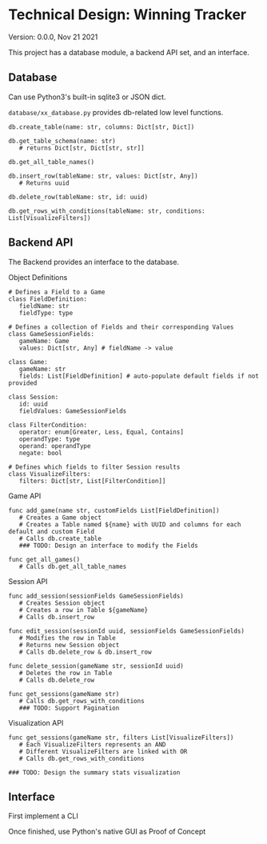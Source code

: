 # Technical Design: Winning Tracker

Version: 0.0.0, Nov 21 2021

This project has a database module, a backend API set, and an interface.

## Database

Can use Python3's built-in sqlite3 or JSON dict.

`database/xx_database.py` provides db-related low level functions.

```
db.create_table(name: str, columns: Dict[str, Dict])

db.get_table_schema(name: str)
   # returns Dict[str, Dict[str, str]]

db.get_all_table_names()

db.insert_row(tableName: str, values: Dict[str, Any])
   # Returns uuid

db.delete_row(tableName: str, id: uuid)

db.get_rows_with_conditions(tableName: str, conditions: List[VisualizeFilters])
```

## Backend API

The Backend provides an interface to the database.

Object Definitions
```
# Defines a Field to a Game
class FieldDefinition:
   fieldName: str
   fieldType: type

# Defines a collection of Fields and their corresponding Values
class GameSessionFields:
   gameName: Game
   values: Dict[str, Any] # fieldName -> value

class Game:
   gameName: str
   fields: List[FieldDefinition] # auto-populate default fields if not provided

class Session:
   id: uuid
   fieldValues: GameSessionFields

class FilterCondition:
   operator: enum[Greater, Less, Equal, Contains]
   operandType: type
   operand: operandType
   negate: bool

# Defines which fields to filter Session results
class VisualizeFilters:
   filters: Dict[str, List[FilterCondition]]
```

Game API
```
func add_game(name str, customFields List[FieldDefinition])
   # Creates a Game object
   # Creates a Table named ${name} with UUID and columns for each default and custom Field
   # Calls db.create_table
   ### TODO: Design an interface to modify the Fields

func get_all_games()
   # Calls db.get_all_table_names
```

Session API
```
func add_session(sessionFields GameSessionFields)
   # Creates Session object
   # Creates a row in Table ${gameName}
   # Calls db.insert_row

func edit_session(sessionId uuid, sessionFields GameSessionFields)
   # Modifies the row in Table
   # Returns new Session object
   # Calls db.delete_row & db.insert_row

func delete_session(gameName str, sessionId uuid)
   # Deletes the row in Table
   # Calls db.delete_row

func get_sessions(gameName str)
   # Calls db.get_rows_with_conditions
   ### TODO: Support Pagination
```

Visualization API
```
func get_sessions(gameName str, filters List[VisualizeFilters])
   # Each VisualizeFilters represents an AND
   # Different VisualizeFilters are linked with OR
   # Calls db.get_rows_with_conditions

### TODO: Design the summary stats visualization
```


## Interface
First implement a CLI

Once finished, use Python's native GUI as Proof of Concept
